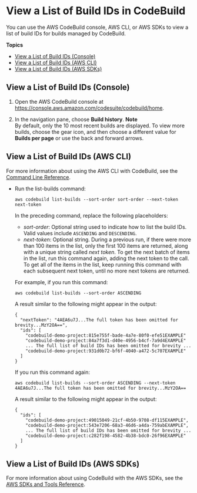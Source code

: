 # View a List of Build IDs in CodeBuild<a name="view-build-list"></a>

You can use the AWS CodeBuild console, AWS CLI, or AWS SDKs to view a list of build IDs for builds managed by CodeBuild\.

**Topics**
+ [View a List of Build IDs \(Console\)](#view-build-list-console)
+ [View a List of Build IDs \(AWS CLI\)](#view-build-list-cli)
+ [View a List of Build IDs \(AWS SDKs\)](#view-build-list-sdks)

## View a List of Build IDs \(Console\)<a name="view-build-list-console"></a>

1. Open the AWS CodeBuild console at [https://console\.aws\.amazon\.com/codesuite/codebuild/home](https://console.aws.amazon.com/codesuite/codebuild/home)\.

1. In the navigation pane, choose **Build history**\. 
**Note**  
By default, only the 10 most recent builds are displayed\. To view more builds, choose the gear icon, and then choose a different value for **Builds per page** or use the back and forward arrows\.

## View a List of Build IDs \(AWS CLI\)<a name="view-build-list-cli"></a>

For more information about using the AWS CLI with CodeBuild, see the [Command Line Reference](cmd-ref.md)\.
+ Run the list\-builds command:

  ```
  aws codebuild list-builds --sort-order sort-order --next-token next-token
  ```

  In the preceding command, replace the following placeholders:
  + *sort\-order*: Optional string used to indicate how to list the build IDs\. Valid values include `ASCENDING` and `DESCENDING`\.
  + *next\-token*: Optional string\. During a previous run, if there were more than 100 items in the list, only the first 100 items are returned, along with a unique string called *next token*\. To get the next batch of items in the list, run this command again, adding the next token to the call\. To get all of the items in the list, keep running this command with each subsequent next token, until no more next tokens are returned\.

  For example, if you run this command:

  ```
  aws codebuild list-builds --sort-order ASCENDING
  ```

  A result similar to the following might appear in the output:

  ```
  {
    "nextToken": "4AEA6u7J...The full token has been omitted for brevity...MzY2OA==",
    "ids": [
      "codebuild-demo-project:815e755f-bade-4a7e-80f0-efe51EXAMPLE"
      "codebuild-demo-project:84a7f3d1-d40e-4956-b4cf-7a9d4EXAMPLE"
      ... The full list of build IDs has been omitted for brevity ...
      "codebuild-demo-project:931d0b72-bf6f-4040-a472-5c707EXAMPLE"
    ]
  }
  ```

  If you run this command again:

  ```
  aws codebuild list-builds --sort-order ASCENDING --next-token 4AEA6u7J...The full token has been omitted for brevity...MzY2OA==
  ```

  A result similar to the following might appear in the output:

  ```
  {
    "ids": [       
      "codebuild-demo-project:49015049-21cf-4b50-9708-df115EXAMPLE",
      "codebuild-demo-project:543e7206-68a3-46d6-a4da-759abEXAMPLE",
      ... The full list of build IDs has been omitted for brevity ...
      "codebuild-demo-project:c282f198-4582-4b38-bdc0-26f96EXAMPLE"
    ]
  }
  ```

## View a List of Build IDs \(AWS SDKs\)<a name="view-build-list-sdks"></a>

For more information about using CodeBuild with the AWS SDKs, see the [AWS SDKs and Tools Reference](sdk-ref.md)\.